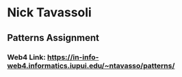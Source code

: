 # Nick Tavassoli
## Patterns Assignment
### Web4 Link: https://in-info-web4.informatics.iupui.edu/~ntavasso/patterns/